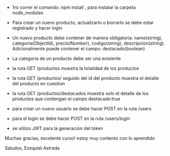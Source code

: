 - 1ro correr el comando: npm install , para instalar la carpeta node_modules

- Para crear un nuevo producto, actualizarlo o borrarlo se debe estar registrado y hacer login
- Un nuevo producto debe contener de manera obligatoria: name(string), categoria(ObjectId), precio(Number), codigo(string), descripcion(string). Adicionalmente puede contener el campo: destacado(boolean)
- La categoria de un producto debe ser una existente

- la ruta GET /productos muestra la totalidad de los productos
- la ruta GET /productos/ seguido del id del producto muestra el detalle del producto en cuestion
- la ruta GET /productos/destacados muestra solo el detalle de los productos que contengan el campo destacado:true

- para crear un nuevo usuario se debe hacer POST en la ruta /users
- para el login se debe hacer POST en la ruta /users/login

- se utilizo JWT para la generación del token

Muchas gracias, excelente curso! estoy muy contento con lo aprendido

Saludos, Ezequiel Astrada